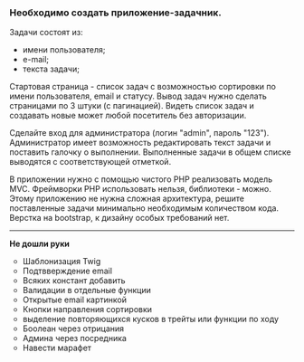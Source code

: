 <h3>Необходимо создать приложение-задачник.</h3>
Задачи состоят из:
<ul>
<li>имени пользователя;</li>
<li>е-mail;</li>
<li>текста задачи;</li>
</ul>
<p>
Стартовая страница - список задач с возможностью сортировки по имени пользователя, email и статусу. Вывод задач нужно сделать страницами по 3 штуки (с пагинацией). Видеть список задач и создавать новые может любой посетитель без авторизации.
</p>
<p>
Сделайте вход для администратора (логин "admin", пароль "123"). Администратор имеет возможность редактировать текст задачи и поставить галочку о выполнении. Выполненные задачи в общем списке выводятся с соответствующей отметкой.
</p>
<p>
В приложении нужно с помощью чистого PHP реализовать модель MVC. Фреймворки PHP использовать нельзя, библиотеки - можно. Этому приложению не нужна сложная архитектура, решите поставленные задачи минимально необходимым количеством кода. Верстка на bootstrap, к дизайну особых требований нет.
</p>
<hr>
<b>Не дошли руки</b>
<ul type="circle">
<li>Шаблонизация Twig</li>
<li>Подтвверждение email</li>
<li>Всяких констант добавить</li>
<li>Валидации в отдельные функции</li>
<li>Открытые email картинкой</li>
<li>Кнопки направления сортировки</li>
<li>выделение повторяющихся кусков в трейты или функции по ходу</li>
<li>Боолеан через отрицания</li>
<li>Админа через посредника</li>
<li>Навести марафет</li>
</ul>
